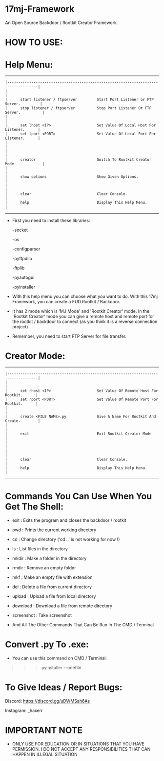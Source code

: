 # 17mj-Framework
An Open Source Backdoor / Rootkit Creator Framework

# HOW TO USE:

# Help Menu:

   ________________________________________________________________________________________
    |------------------------------------------------------------------------------------|
    |                                                                                    |
    |      start listener / ftpserver         Start Port Listener or FTP Server.         |
    |      stop listener / ftpserver          Stop Port Listener Or FTP Server.          |
    |                                                                                    |
    |      set lhost <IP>                     Set Value Of Local Host For Listener.      |
    |      set lport <PORT>                   Set Value Of Local Port For Listener.      |
    |                                                                                    |
    |                                                                                    |
    |      creator                            Switch To Rootkit Creator Mode.            |
    |                                                                                    |
    |      show options                       Show Given Options.                        |
    |                                                                                    |
    |      clear                              Clear Console.                             |
    |      help                               Display This Help Menu.                    |
   _________________________________________________________________________________________

- First you need to install these libraries:

  -socket

  -os

   -configparser

   -pyftpdlib

   -ftplib

   -pyautogui

   -pyinstaller

  

- With this help menu you can choose what you want to do. With this 17mj Framework, you can create a FUD Rootkit / Backdoor.

- It has 2 mode which is 'MJ Mode' and 'Rootkit Creator' mode. In the 'Rootkit Creator' mode you can give a remote host and remote port for the rootkit / backdoor to connect (as you think it is a reverse connection project)

- Remember, you need to start FTP Server for file transfer.

# Creator Mode:
 
   ________________________________________________________________________________________
    |------------------------------------------------------------------------------------|
    |                                                                                    |
    |      set rhost <IP>                     Set Value Of Remote Host For Rootkit.      |
    |      set rport <PORT>                   Set Value Of Remote Port For Rootkit.      |
    |                                                                                    |
    |      create <FILE NAME>.py              Give A Name For Rootkit And Create.        |
    |                                                                                    |
    |      exit                               Exit Rootkit Creator Mode                  |
    |                                                                                    |
    |                                                                                    |
    |      clear                              Clear Console.                             |
    |      help                               Display This Help Menu.                    |
   _________________________________________________________________________________________

# Commands You Can Use When You Get The Shell:
- exit                   : Exits the program and closes the backdoor / rootkit
- pwd                    : Prints the current working directory
- cd <PATH>              : Change directory ('cd ..' is not working for now !)
- ls                     : List files in the directory
- mkdir <FOLDER NAME>    : Make a folder in the directory
- rmdir <FOLDER NAME>    : Remove an empty folder
- mkf <FILE NAME>        : Make an empty file with extension
- del <FILE NAME>        : Delete a file from current directory
- upload <FILE NAME>     : Upload a file from local directory
- download <FILE NAME>   : Download a file from remote directory
- screenshot             : Take screenshot

- And All The Other Commands That Can Be Run In The CMD / Terminal

# Convert .py To .exe:

- You can use this command on CMD / Terminal:

>>> pyinstaller --onefile <python file>

# To Give Ideas / Report Bugs:

Discord: https://discord.gg/uDWMSah6As

Instagram: _haxerr


   # IMPORTANT NOTE

- ONLY USE FOR EDUCATION OR IN SITUATIONS THAT YOU HAVE PERMISSION. I DO NOT ACCEPT ANY RESPONSIBILITIES THAT CAN HAPPEN IN ILLEGAL SITUATION

